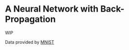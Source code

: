 # A Neural Network with Back-Propagation

WIP

Data provided by [MNIST](http://yann.lecun.com/exdb/mnist/)